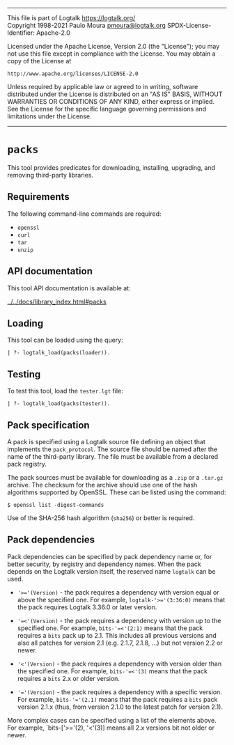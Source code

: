 ________________________________________________________________________

This file is part of Logtalk <https://logtalk.org/>  
Copyright 1998-2021 Paulo Moura <pmoura@logtalk.org>
SPDX-License-Identifier: Apache-2.0

Licensed under the Apache License, Version 2.0 (the "License");
you may not use this file except in compliance with the License.
You may obtain a copy of the License at

    http://www.apache.org/licenses/LICENSE-2.0

Unless required by applicable law or agreed to in writing, software
distributed under the License is distributed on an "AS IS" BASIS,
WITHOUT WARRANTIES OR CONDITIONS OF ANY KIND, either express or implied.
See the License for the specific language governing permissions and
limitations under the License.
________________________________________________________________________


``packs``
=========

This tool provides predicates for downloading, installing, upgrading, and
removing third-party libraries.


Requirements
------------

The following command-line commands are required:

- `openssl`
- `curl`
- `tar`
- `unzip`


API documentation
-----------------

This tool API documentation is available at:

[../../docs/library_index.html#packs](../../docs/library_index.html#packs)


Loading
-------

This tool can be loaded using the query:

	| ?- logtalk_load(packs(loader)).


Testing
-------

To test this tool, load the `tester.lgt` file:

	| ?- logtalk_load(packs(tester)).


Pack specification
------------------

A pack is specified using a Logtalk source file defining an object that
implements the `pack_protocol`. The source file should be named after
the name of the third-party library. The file must be available from 
a declared pack registry.

The pack sources must be available for downloading as a `.zip` or a
`.tar.gz` archive. The checksum for the archive should use one of the
hash algorithms supported by OpenSSL. These can be listed using the
command:

	$ openssl list -digest-commands

Use of the SHA-256 hash algorithm (`sha256`) or better is required.


Pack dependencies
-----------------

Pack dependencies can be specified by pack dependency name or, for better
security, by registry and dependency names. When the pack depends on the
Logtalk version itself, the reserved name `logtalk` can be used.

- `'>='(Version)` - the pack requires a dependency with version equal or
above the specified one. For example, `logtalk-'>='(3:36:0)` means that
the pack requires Logtalk 3.36.0 or later version.

- `'=<'(Version)` - the pack requires a dependency with version up to
the specified one. For example, `bits-'=<'(2:1)` means that the pack
requires a `bits` pack up to 2.1. This includes all previous versions
and also all patches for version 2.1 (e.g. 2.1.7, 2.1.8, ...) but not
version 2.2 or newer.

- `'<'(Version)` - the pack requires a dependency with version older
than the specified one. For example, `bits-'=<'(3)` means that the pack
requires a `bits` 2.x or older version.

- `'='(Version)` - the pack requires a dependency with a specific version.
For example, `bits-'='(2.1)` means that the pack requires a `bits` pack
version 2.1.x (thus, from version 2.1.0 to the latest patch for version
2.1).

More complex cases can be specified using a list of the elements above.
For example, `bits-['>='(2), '<'(3)] means all 2.x versions bit not older
or newer.

